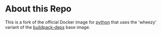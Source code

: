 # About this Repo

This is a fork of the official Docker image for [python](https://registry.hub.docker.com/_/python/) that
uses the 'wheezy' variant of the [buildpack-deps](https://registry.hub.docker.com/_/buildpack-deps/) base image.
